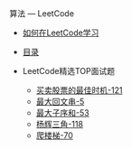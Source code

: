 <div class="sidebar-title">算法 — LeetCode</div>
<template id="root-breadcrumb">LeetCode</template>

- [如何在LeetCode学习](document/算法/LeetCode/如何在LeetCode学习.md)
- [目录](document/算法/LeetCode/目录.md)

- LeetCode精选TOP面试题

  - [买卖股票的最佳时机-121](document/算法/LeetCode/LeetCode精选TOP面试题/买卖股票的最佳时机-121.md)
  - [最大回文串-5](document/算法/LeetCode/LeetCode精选TOP面试题/最大回文串-5.md)
  - [最大子序和-53](document/算法/LeetCode/LeetCode精选TOP面试题/最大子序和-53.md)
  - [杨辉三角-118](document/算法/LeetCode/LeetCode精选TOP面试题/杨辉三角-118.md)
  - [爬楼梯-70](document/算法/LeetCode/LeetCode精选TOP面试题/爬楼梯-70.md)

